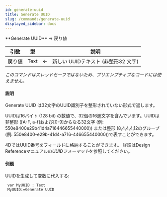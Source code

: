 ```yaml
---
id: generate-uuid
title: Generate UUID
slug: /commands/generate-uuid
displayed_sidebar: docs
---
```


<!--REF #_command_.Generate UUID.Syntax-->**Generate UUID** -> 戻り値<!-- END REF-->
<!--REF #_command_.Generate UUID.Params-->
| 引数 | 型 |  | 説明 |
| --- | --- | --- | --- |
| 戻り値 | Text | &#8592; | 新しい UUIDテキスト (非整形32 文字) |

<!-- END REF-->

*このコマンドはスレッドセーフではないため、プリエンプティブなコードには使えません。*


#### 説明 

<!--REF #_command_.Generate UUID.Summary-->Generate UUID は32文字のUUID識別子を整形されていない形式で返します。<!-- END REF-->

UUIDは16バイト (128 bit) の数値で、32個の16進文字を含んでいます。UUIDは非整形 (\[A-F, a-f\]および\[0-9\]からなる32文字 (例: 550e8400e29b41d4a716446655440000)) または整形 (8,4,4,4,12のグループ (例: 550e8400-e29b-41d4-a716-446655440000))で表すことができます。

4DではUUID番号をフィールドに格納することができます。 詳細はDesign Referenceマニュアルの*UUIDフォーマット*を参照してください。

#### 例題 

UUIDを生成して変数に代入する: 

```4d
 var MyUUID : Text
 MyUUID:=Generate UUID
```
